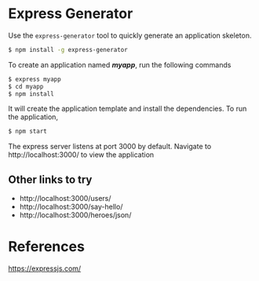 # Express Generator

Use the `express-generator` tool to quickly generate an application skeleton.

```bash
$ npm install -g express-generator
```

To create an application named ___myapp___, run the following commands

```bash
$ express myapp
$ cd myapp
$ npm install
```

It will create the application template and install the dependencies. To run the application,

```bash
$ npm start
```

The express server listens at port 3000 by default. Navigate to http://localhost:3000/ to view the application

## Other links to try

* http://localhost:3000/users/
* http://localhost:3000/say-hello/
* http://localhost:3000/heroes/json/

# References

https://expressjs.com/

